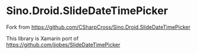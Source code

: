 # Sino.Droid.SlideDateTimePicker

Fork from https://github.com/CSharpCross/Sino.Droid.SlideDateTimePicker

This library is Xamarin port of https://github.com/jjobes/SlideDateTimePicker

